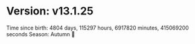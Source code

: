 # Version: v13.1.25
Time since birth: 4804 days, 115297 hours, 6917820 minutes, 415069200 seconds
Season: Autumn 🍁
